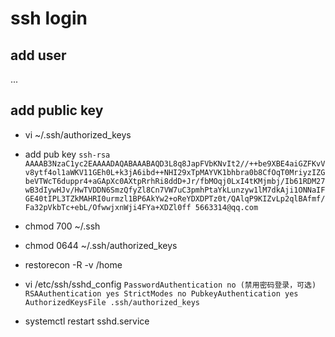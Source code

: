 # ssh login

## add user
...

## add public key

- vi ~/.ssh/authorized_keys
- add pub key
`
ssh-rsa AAAAB3NzaC1yc2EAAAADAQABAAABAQD3L8q8JapFVbKNvIt2//++be9XBE4aiGZFKvVv8ytf4ol1aWKV11GEh0L+k3jA6ibd++NHI29xTpMAYVK1bhbra0b8CfOqT0MriyzIZGbeVTWcT6duppr4+aGApXc0AXtpRrhRi8ddD+Jr/fbMOqj0LxI4tKMjmbj/Ib61RDM27wB3dIywHJv/HwTVDDN6SmzQfyZl8Cn7VW7uC3pmhPtaYkLunzyw1lM7dkAji1ONNaIFGE40tIPL3TZkMAHRI0urmzl1BP6AkYw2+oReYDXDPTz0t/QAlqP9KIZvLp2qlBAfmf/Fa32pVkbTc+ebL/OfwwjxnWji4FYa+XDZl0ff 5663314@qq.com
`
- chmod 700  ~/.ssh
- chmod 0644  ~/.ssh/authorized_keys

- restorecon -R -v /home

- vi /etc/ssh/sshd_config
`
PasswordAuthentication no (禁用密码登录，可选)
RSAAuthentication yes
StrictModes no
PubkeyAuthentication yes
AuthorizedKeysFile .ssh/authorized_keys
`

- systemctl restart sshd.service
